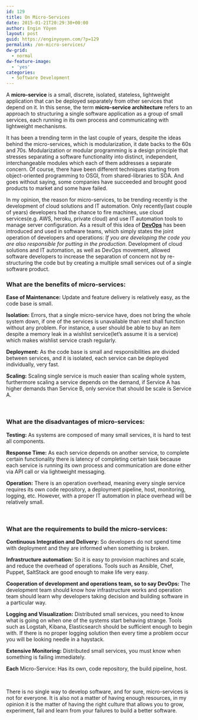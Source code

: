 ```yaml
---
id: 129
title: On Micro-Services
date: 2015-01-21T20:29:30+00:00
author: Engin Yöyen
layout: post
guid: https://enginyoyen.com/?p=129
permalink: /on-micro-services/
dw-grid:
  - normal
dw-feature-image:
  - 'yes'
categories:
  - Software Development
---
```

A **micro-service** is a small, discrete, isolated, stateless, lightweight application that can be deployed separately from other services that depend on it. In this sense, the term **micro-service architecture** refers to an approach to structuring a single software application as a group of small services, each running in its own process and communicating with lightweight mechanisms.

<!--more-->

It has been a trending term in the last couple of years, despite the ideas behind the micro-services, which is modularization, it date backs to the 60s and 70s. Modularization or modular programming is a design principle that stresses separating a software functionality into distinct, independent, interchangeable modules which each of them addresses a separate concern. Of course, there have been different techniques starting from object-oriented programming to OSGI, from shared-libraries to SOA. And goes without saying, some companies have succeeded and brought good products to market and some have failed.

In my opinion, the reason for micro-services, to be trending recently is the development of cloud solutions and IT automation. Only recently(last couple of years) developers had the chance to fire machines, use cloud services(e.g. AWS, heroku, private cloud) and use IT automation tools to manage server configuration. As a result of this idea of [**DevOps**](https://enginyoyen.com/on-devops/ "On DevOps") has been introduced and used in software teams, which simply states the joint operation of developers and operations: _If you are developing the code you are also responsible for putting in the production_. Development of cloud solutions and IT automation, as well as DevOps movement, allowed software developers to increase the separation of concern not by re-structuring the code but by creating a multiple small services out of a single software product.

### What are the benefits of micro-services:

**Ease of Maintenance:** Update and feature delivery is relatively easy, as the code base is small.

**Isolation:** Errors, that a single micro-service have, does not bring the whole system down, if one of the services is unavailable than rest shall function without any problem. For instance, a user should be able to buy an item despite a memory leak in a wishlist service(let&#8217;s assume it is a service) which makes wishlist service crash regularly.

**Deployment:** As the code base is small and responsibilities are divided between services, and it is isolated, each service can be deployed individually, very fast.

**Scaling:** Scaling single service is much easier than scaling whole system, furthermore scaling a service depends on the demand, if Service A has higher demands than Service B, only service that should be scale is Service A.

&nbsp;

### What are the disadvantages of micro-services:

**Testing:** As systems are composed of many small services, it is hard to test all components.

**Response Time:** As each service depends on another service, to complete certain functionality there is latency of completing certain task because each service is running its own process and communication are done either via API call or via lightweight messaging.

**Operation:** There is an operation overhead, meaning every single service requires its own code repository, a deployment pipeline, host, monitoring, logging, etc. However, with a proper IT automation in place overhead will be relatively small.

&nbsp;

### What are the requirements to build the micro-services:

**Continuous Integration and Delivery:** So developers do not spend time with deployment and they are informed when something is broken.

**Infrastructure automation:** So it is easy to provision machines and scale, and reduce the overhead of operations. Tools such as Ansible, Chef, Puppet, SaltStack are good enough to make life very easy.

**Cooperation of development and operations team, so to say DevOps:** The development team should know how infrastructure works and operation team should learn why developers taking decision and building software in a particular way.

**Logging and Visualization:** Distributed small services, you need to know what is going on when one of the systems start behaving strange. Tools such as Logstah, Kibana, Elasticsearch should be sufficient enough to begin with. If there is no proper logging solution then every time a problem occur you will be looking needle in a haystack.

**Extensive Monitoring:** Distributed small services, you must know when something is failing immediately.

**Each** Micro-Service: Has its own, code repository, the build pipeline, host.

&nbsp;

There is no single way to develop software, and for sure, micro-services is not for everyone. It is also not a matter of having enough resources, in my opinion it is the matter of having the right culture that allows you to grow, experiment, fail and learn from your failures to build a better software.

&nbsp;

